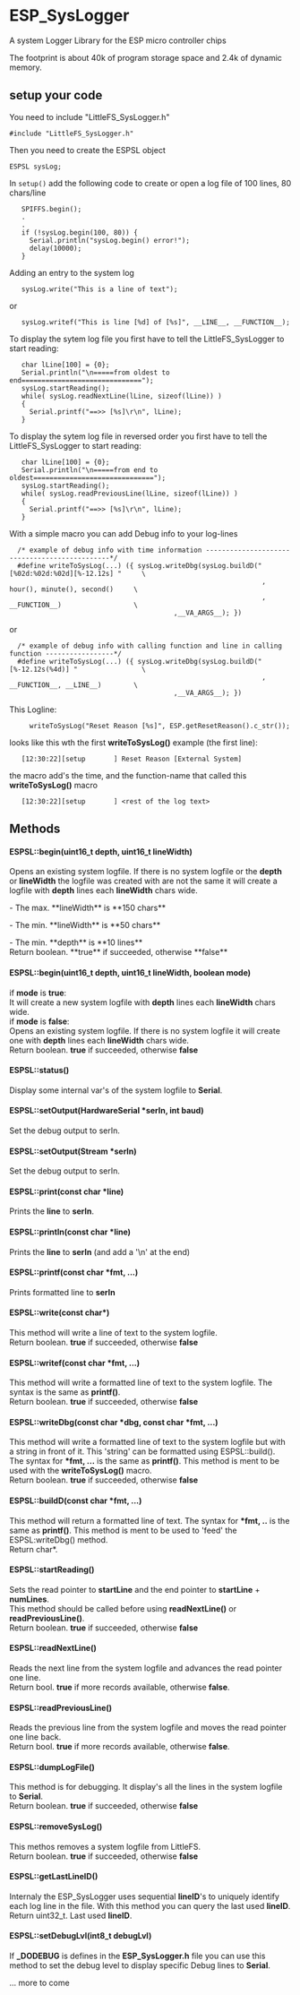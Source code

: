 # ESP_SysLogger
A system Logger Library for the ESP micro controller chips

The footprint is about 40k of program storage space and 2.4k of dynamic memory.

## setup your code

You need to include "LittleFS_SysLogger.h"
```
#include "LittleFS_SysLogger.h"
```

Then you need to create the ESPSL object 
```
ESPSL sysLog;
```
In `setup()` add the following code to create or open a log file of 100 lines, 80 chars/line
```
   SPIFFS.begin();
   .
   .
   if (!sysLog.begin(100, 80)) {
     Serial.println("sysLog.begin() error!");
     delay(10000);
   }
```
Adding an entry to the system log 
```
   sysLog.write("This is a line of text");
```
or
```
   sysLog.writef("This is line [%d] of [%s]", __LINE__, __FUNCTION__);
```
To display the sytem log file you first have to tell the LittleFS_SysLogger
to start reading:
```
   char lLine[100] = {0};
   Serial.println("\n=====from oldest to end==============================");
   sysLog.startReading();
   while( sysLog.readNextLine(lLine, sizeof(lLine)) )
   {
     Serial.printf("==>> [%s]\r\n", lLine);
   }
```

To display the sytem log file in reversed order you first have to tell the LittleFS_SysLogger
to start reading:
```
   char lLine[100] = {0};
   Serial.println("\n=====from end to oldest==============================");
   sysLog.startReading();
   while( sysLog.readPreviousLine(lLine, sizeof(lLine)) )
   {
     Serial.printf("==>> [%s]\r\n", lLine);
   }
```

With a simple macro you can add Debug info to your log-lines
```
  /* example of debug info with time information ----------------------------------------------*/
  #define writeToSysLog(...) ({ sysLog.writeDbg(sysLog.buildD("[%02d:%02d:%02d][%-12.12s] "     \
                                                               , hour(), minute(), second()     \
                                                               , __FUNCTION__)                  \
                                         ,__VA_ARGS__); })
```
or
```
  /* example of debug info with calling function and line in calling function -----------------*/
  #define writeToSysLog(...) ({ sysLog.writeDbg(sysLog.buildD("[%-12.12s(%4d)] "                \
                                                               , __FUNCTION__, __LINE__)        \
                                         ,__VA_ARGS__); })
```
This Logline:
```
     writeToSysLog("Reset Reason [%s]", ESP.getResetReason().c_str());
```
looks like this wth the first **writeToSysLog()** example (the first line):
```
   [12:30:22][setup       ] Reset Reason [External System] 
```
the macro add's the time, and the function-name that called this
**writeToSysLog()** macro
```
   [12:30:22][setup       ] <rest of the log text>
```

## Methods

#### ESPSL::begin(uint16_t depth,  uint16_t lineWidth)
Opens an existing system logfile. If there is no system logfile
or the **depth** or **lineWidth** the logfile was created with are not the same
it will create a logfile with **depth** lines each **lineWidth** chars wide.
<br>
<p>- The max. **lineWidth** is **150 chars**
<p>- The min. **lineWidth** is **50 chars**
<p>- The min. **depth** is **10 lines**
<br>
Return boolean. **true** if succeeded, otherwise **false**


#### ESPSL::begin(uint16_t depth,  uint16_t lineWidth, boolean mode)
if **mode** is **true**:<br>
It will create a new system logfile with **depth** lines each **lineWidth** chars wide.
<br>
if **mode** is **false**:<br>
Opens an existing system logfile. If there is no system logfile
it will create one with **depth** lines each **lineWidth** chars wide.
<br>
Return boolean. **true** if succeeded, otherwise **false**


#### ESPSL::status()
Display some internal var's of the system logfile to **Serial**.


#### ESPSL::setOutput(HardwareSerial *serIn, int baud)
Set the debug output to serIn.


#### ESPSL::setOutput(Stream *serIn)
Set the debug output to serIn.


#### ESPSL::print(const char *line)
Prints the **line** to **serIn**.


#### ESPSL::println(const char *line)
Prints the **line** to **serIn** (and add a '\\n' at the end)


#### ESPSL::printf(const char *fmt, ...)
Prints formatted line to **serIn** 


#### ESPSL::write(const char*)
This method will write a line of text to the system logfile.
<br>
Return boolean. **true** if succeeded, otherwise **false**


#### ESPSL::writef(const char *fmt, ...)
This method will write a formatted line of text to the system logfile.
The syntax is the same as **printf()**.
<br>
Return boolean. **true** if succeeded, otherwise **false**


#### ESPSL::writeDbg(const char *dbg, const char *fmt, ...)
This method will write a formatted line of text to the system logfile but with
a string in front of it. This 'string' can be formatted using ESPSL::build().
The syntax for **\*fmt, ...** is the same as **printf()**.
This method is ment to be used with the **writeToSysLog()** macro.
<br>
Return boolean. **true** if succeeded, otherwise **false**


#### ESPSL::buildD(const char *fmt, ...)
This method will return a formatted line of text.
The syntax for **\*fmt, ..** is the same as **printf()**.
This method is ment to be used to 'feed' the ESPSL:writeDbg() 
method.
<br>
Return char\*. 


#### ESPSL::startReading()
Sets the read pointer to **startLine** and the end pointer to
**startLine** + **numLines**.
<br>
This method should be called before using **readNextLine()** or **readPreviousLine()**.
<br>
Return boolean. **true** if succeeded, otherwise **false**


#### ESPSL::readNextLine()
Reads the next line from the system logfile and advances the read pointer one line.
<br>
Return bool. **true** if more records available, otherwise **false**.


#### ESPSL::readPreviousLine()
Reads the previous line from the system logfile and moves the read pointer one line back.
<br>
Return bool. **true** if more records available, otherwise **false**.


#### ESPSL::dumpLogFile()
This method is for debugging. It display's all the lines in the
system logfile to **Serial**.
<br>
Return boolean. **true** if succeeded, otherwise **false**


#### ESPSL::removeSysLog()
This methos removes a system logfile from LittleFS.
<br>
Return boolean. **true** if succeeded, otherwise **false**


#### ESPSL::getLastLineID()
Internaly the ESP_SysLogger uses sequential **lineID**'s to uniquely
identify each log line in the file. With this method you can query
the last used **lineID**.
<br>
Return uint32_t. Last used **lineID**.


#### ESPSL::setDebugLvl(int8_t debugLvl)
If **_DODEBUG** is defines in the **ESP_SysLogger.h** file you can use this
method to set the debug level to display specific Debug lines to **Serial**.


... more to come

